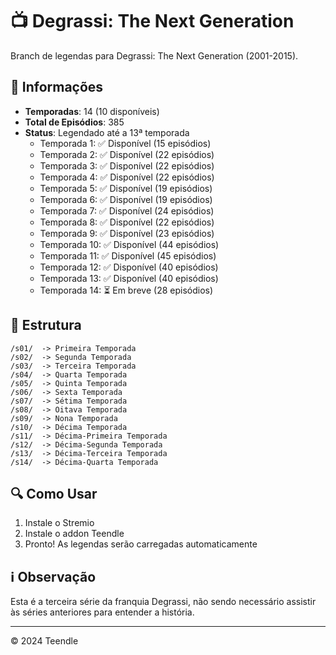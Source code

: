 # 📺 Degrassi: The Next Generation

Branch de legendas para Degrassi: The Next Generation (2001-2015).

## 📝 Informações

- **Temporadas**: 14 (10 disponíveis)
- **Total de Episódios**: 385
- **Status**: Legendado até a 13ª temporada
  - Temporada 1: ✅ Disponível (15 episódios)
  - Temporada 2: ✅ Disponível (22 episódios)
  - Temporada 3: ✅ Disponível (22 episódios)
  - Temporada 4: ✅ Disponível (22 episódios)
  - Temporada 5: ✅ Disponível (19 episódios)
  - Temporada 6: ✅ Disponível (19 episódios)
  - Temporada 7: ✅ Disponível (24 episódios)
  - Temporada 8: ✅ Disponível (22 episódios)
  - Temporada 9: ✅ Disponível (23 episódios)
  - Temporada 10: ✅ Disponível (44 episódios)
  - Temporada 11: ✅ Disponível (45 episódios)
  - Temporada 12: ✅ Disponível (40 episódios)
  - Temporada 13: ✅ Disponível (40 episódios)
  - Temporada 14: ⏳ Em breve (28 episódios)

## 📂 Estrutura

```
/s01/  -> Primeira Temporada 
/s02/  -> Segunda Temporada
/s03/  -> Terceira Temporada
/s04/  -> Quarta Temporada
/s05/  -> Quinta Temporada
/s06/  -> Sexta Temporada
/s07/  -> Sétima Temporada
/s08/  -> Oitava Temporada
/s09/  -> Nona Temporada
/s10/  -> Décima Temporada
/s11/  -> Décima-Primeira Temporada
/s12/  -> Décima-Segunda Temporada
/s13/  -> Décima-Terceira Temporada
/s14/  -> Décima-Quarta Temporada
```

## 🔍 Como Usar

1. Instale o Stremio
2. Instale o addon Teendle
3. Pronto! As legendas serão carregadas automaticamente

## ℹ️ Observação

Esta é a terceira série da franquia Degrassi, não sendo necessário assistir às séries anteriores para entender a história.

---

© 2024 Teendle